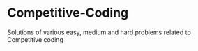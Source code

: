 # Competitive-Coding
Solutions of various easy, medium and hard problems related to Competitive coding
